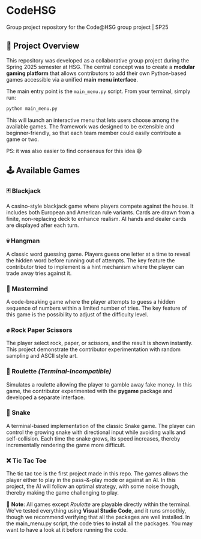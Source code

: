 
# CodeHSG
Group project repository for the Code@HSG group project | SP25

## 🎯 Project Overview  
This repository was developed as a collaborative group project during the Spring 2025 semester at HSG. The central concept was to create a **modular gaming platform** that allows contributors to add their own Python-based games accessible via a unified **main menu interface**.

The main entry point is the `main_menu.py` script. From your terminal, simply run:

```bash
python main_menu.py
```

This will launch an interactive menu that lets users choose among the available games. The framework was designed to be extensible and beginner-friendly, so that each team member could easily contribute a game or two. 

PS: it was also easier to find consensus for this idea 😄

## 🕹️ Available Games

### 🃏 Blackjack  
A casino-style blackjack game where players compete against the house. It includes both European and American rule variants. Cards are drawn from a finite, non-replacing deck to enhance realism. AI hands and dealer cards are displayed after each turn.

### 💀 Hangman  
A classic word guessing game. Players guess one letter at a time to reveal the hidden word before running out of attempts. The key feature the contributor tried to implement is a hint mechanism where the player can trade away tries against it.

### 🧠 Mastermind  
A code-breaking game where the player attempts to guess a hidden sequence of numbers within a limited number of tries. The key feature of this game is the possibility to adjust of the difficulty level.

### ✊ Rock Paper Scissors  
The player select rock, paper, or scissors, and the result is shown instantly. This project demonstrate the contributor experimentation with random sampling and ASCII style art. 

### 🎡 Roulette *(Terminal-Incompatible)*  
Simulates a roulette allowing the player to gamble away fake money. In this game, the contributor experimented with the **pygame** package and developed a separate interface. 

### 🐍 Snake  
A terminal-based implementation of the classic Snake game. The player can control the growing snake with directional input while avoiding walls and self-collision. Each time the snake grows, its speed increases, thereby incrementally rendering the game more difficult.

### ❌ Tic Tac Toe  
The tic tac toe is the first project made in this repo. The games allows the player either to play in the pass-&-play mode or against an AI. In this project, the AI will follow an optimal strategy, with some noise though, thereby making the game challenging to play.


📝 **Note**: All games except *Roulette* are playable directly within the terminal. We've tested everything using **Visual Studio Code**, and it runs smoothly, though we recommend verifying that all the packages are well installed. In the main_menu.py script, the code tries to install all the packages. You may want to have a look at it before running the code.


